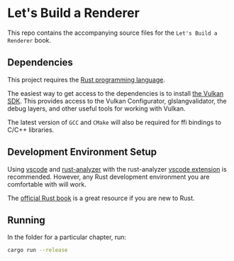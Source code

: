 # Let's Build a Renderer

This repo contains the accompanying source files for the `Let's Build a Renderer` book.

## Dependencies

This project requires the [Rust programming language](https://www.rust-lang.org/).

The easiest way to get access to the dependencies is to install [the Vulkan SDK](https://vulkan.lunarg.com/sdk/home). This provides access to the Vulkan Configurator, glslangvalidator, the debug layers, and other useful tools for working with Vulkan.

The latest version of `GCC` and `CMake` will also be required for ffi bindings to C/C++ libraries.

## Development Environment Setup

Using [vscode](https://code.visualstudio.com/) and [rust-analyzer](https://github.com/rust-analyzer/rust-analyzer) with the rust-analyzer [vscode extension](https://marketplace.visualstudio.com/items?itemName=matklad.rust-analyzer) is recommended. However, any Rust development environment you are comfortable with will work.

The [official Rust book](https://doc.rust-lang.org/book/) is a great resource if you are new to Rust.

## Running

In the folder for a particular chapter, run:

```bash
cargo run --release
```
